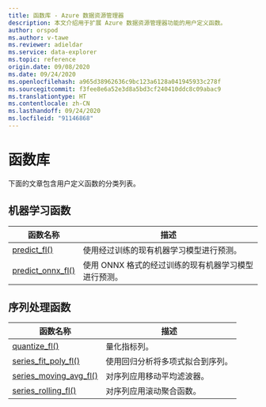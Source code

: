 ```yaml
---
title: 函数库 - Azure 数据资源管理器
description: 本文介绍用于扩展 Azure 数据资源管理器功能的用户定义函数。
author: orspod
ms.author: v-tawe
ms.reviewer: adieldar
ms.service: data-explorer
ms.topic: reference
origin.date: 09/08/2020
ms.date: 09/24/2020
ms.openlocfilehash: a965d38962636c9bc123a6128a041945933c278f
ms.sourcegitcommit: f3fee8e6a52e3d8a5bd3cf240410ddc8c09abac9
ms.translationtype: HT
ms.contentlocale: zh-CN
ms.lasthandoff: 09/24/2020
ms.locfileid: "91146868"
---
```

# <a name="functions-library"></a>函数库

下面的文章包含用户定义函数的分类列表。

## <a name="machine-learning-functions"></a>机器学习函数

|函数名称     |描述                                          |
|-------------------------|--------------------------------------------------------|
|[predict_fl()](predict-fl.md)|使用经过训练的现有机器学习模型进行预测。 |
|[predict_onnx_fl()](predict-onnx-fl.md)| 使用 ONNX 格式的经过训练的现有机器学习模型进行预测。 |

## <a name="series-processing-functions"></a>序列处理函数

|函数名称     |描述                                          |
|-------------------------|--------------------------------------------------------|
|[quantize_fl()](quantize-fl.md)|量化指标列。 |
|[series_fit_poly_fl()](series-fit-poly-fl.md)|使用回归分析将多项式拟合到序列。 |
|[series_moving_avg_fl()](series-moving-avg-fl.md)|对序列应用移动平均滤波器。 |
|[series_rolling_fl()](series-rolling-fl.md)|对序列应用滚动聚合函数。 |
